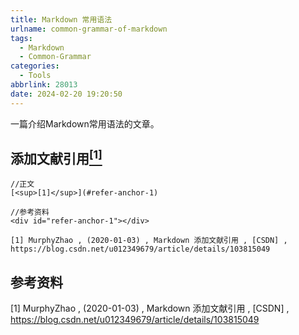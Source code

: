 ```yaml
---
title: Markdown 常用语法
urlname: common-grammar-of-markdown
tags:
  - Markdown
  - Common-Grammar
categories:
  - Tools
abbrlink: 28013
date: 2024-02-20 19:20:50
---
```


一篇介绍Markdown常用语法的文章。

## 添加文献引用[<sup>[1]</sup>](#refer-anchor-1)

``` 
//正文
[<sup>[1]</sup>](#refer-anchor-1)

//参考资料
<div id="refer-anchor-1"></div>

[1] MurphyZhao , (2020-01-03) , Markdown 添加文献引用 , [CSDN] , https://blog.csdn.net/u012349679/article/details/103815049

 ```
 
 ## 参考资料
 
 <div id="refer-anchor-1"></div>
 
 [1] MurphyZhao , (2020-01-03) , Markdown 添加文献引用 , [CSDN] , https://blog.csdn.net/u012349679/article/details/103815049




